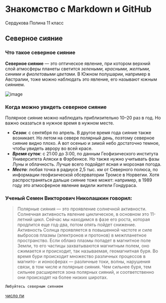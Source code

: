 # Знакомство с Markdown и GitHub
Сердукова Полина 11 класс
## Северное сияние
### Что такое северное сияние
**Северное сияние** — это оптическое явление, при котором верхний слой атмосферы планеты светится *зелеными, красными, желтыми, синими и фиолетовыми цветами*. В Южном полушарии, например в Австралии, тоже можно наблюдать это явление, его называют южным сиянием.


![image](https://github.com/user-attachments/assets/f8cfe919-5d9e-4559-9575-7668521aeb3f)

### Когда можно увидеть северное сияние
Полярное сияние можно наблюдать приблизительно 10–20 раз в год. Но важно оказаться в нужное время в нужном месте.

- ***Сезон***: с сентября по апрель. В другое время года сияние также возникает. Но летом на севере полярный день, поэтому северное сияние видно плохо. А вот осенью и зимой небо достаточно темное, чтобы увидеть аврору во всей красе.
- ***Время суток***: с 21:00 до 3:00, по данным Геофизического института Университета Аляски в Фэрбенксе. Но также нужно учитывать фазы Луны и облачность. Лучше всего подойдет ясная и морозная погода.
- ***Место***: любая точка в радиусе 2,5 тыс. км от Северного полюса, по информации геофизической обсерватории Тромсе в Норвегии. Хотя распространяться дальше сияние тоже может: например, в 1989 году это атмосферное явление видели жители Гондураса.
### Ученый Семен Викторович Николашкин говорил:
>Полярные сияния — это проявление солнечной активности. Солнечная активность явление циклическое, в основном это 11-летний цикл. Сейчас мы находимся в фазе его роста, которая продлится еще год-два, потом опять пойдет снижение. Активность Солнца проявляется в повышенной частоте и силе выбросов плазмы (электронов и протонов) в межпланетное пространство. Если облако плазмы попадет в магнитное поле Земли, то его частицы захватываются магнитным полем, оно сжимается и происходит, так называемая, геомагнитная буря. Во время бури происходит множество различных процессов в магнито- и ионосферах — различные токи, волны, нарушения связи, в том числе и полярные сияния. Чем сильнее буря, тем сильнее расширяется зона полярных сияний, и соответственно они происходят на более низких широтах.


`Любуйтесь северным сиянием`

[число пи](PI.md)
